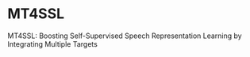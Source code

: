 # MT4SSL
MT4SSL: Boosting Self-Supervised Speech Representation Learning by Integrating Multiple Targets
